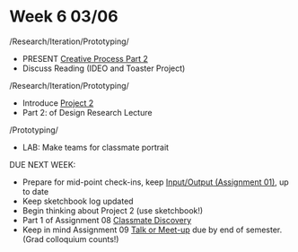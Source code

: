 # Week 6 03/06

/Research/Iteration/Prototyping/
* PRESENT [Creative Process Part 2](creative_process.md)
* Discuss Reading (IDEO and Toaster Project)

/Research/Iteration/Prototyping/
* Introduce [Project 2](city_as_site.md)
* Part 2: of Design Research Lecture 

/Prototyping/
* LAB: Make teams for classmate portrait 

DUE NEXT WEEK:
* Prepare for mid-point check-ins, keep [Input/Output (Assignment 01),](constant_inputoutput.md) up to date  
* Keep sketchbook log updated
* Begin thinking about Project 2 (use sketchbook!)
* Part 1 of Assignment 08 [Classmate Discovery](classmate_discovery.md)
* Keep in mind Assignment 09 [Talk or Meet-up](visit_talk_meetup.md) due by end of semester. (Grad colloquium counts!) 


